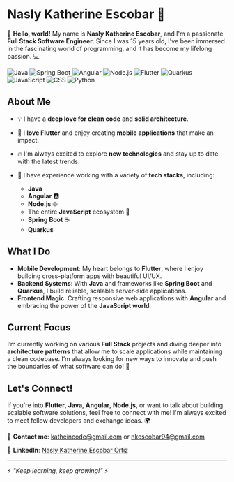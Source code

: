 # Nasly Katherine Escobar 🚀

👋 **Hello, world!** My name is **Nasly Katherine Escobar**, and I'm a passionate **Full Stack Software Engineer**. Since I was 15 years old, I've been immersed in the fascinating world of programming, and it has become my lifelong passion. 💻

![Java](https://img.shields.io/badge/Java-ED8B00?style=for-the-badge&logo=java&logoColor=white)
![Spring Boot](https://img.shields.io/badge/Spring_Boot-F2F4F9?style=for-the-badge&logo=spring-boot)
![Angular](https://img.shields.io/badge/Angular-DD0031?style=for-the-badge&logo=angular&logoColor=white)
![Node.js](https://img.shields.io/badge/Node.js-43853D?style=for-the-badge&logo=node.js&logoColor=white)
![Flutter](https://img.shields.io/badge/Flutter-02569B?style=for-the-badge&logo=flutter&logoColor=white)
![Quarkus](https://img.shields.io/badge/Quarkus-4695EB?style=for-the-badge&logo=quarkus&logoColor=white)
![JavaScript](https://img.shields.io/badge/JavaScript-F7DF1E?style=for-the-badge&logo=javascript&logoColor=black)
![CSS](https://img.shields.io/badge/CSS-pink?style=for-the-badge&logo=css3&logoColor=white)
![Python](https://img.shields.io/badge/Python-3776AB?style=for-the-badge&logo=python&logoColor=white)


## About Me

- 💡 I have a **deep love for clean code** and **solid architecture**.
- 💙 I **love Flutter** and enjoy creating **mobile applications** that make an impact.
- 🔥 I'm always excited to explore **new technologies** and stay up to date with the latest trends.
- 🚀 I have experience working with a variety of **tech stacks**, including:

  - **Java**
  - **Angular** 🅰️
  - **Node.js** 🌐
  - The entire **JavaScript** ecosystem 🚀
  - **Spring Boot** ☕
  - **Quarkus**
 
## What I Do

- **Mobile Development**: My heart belongs to **Flutter**, where I enjoy building cross-platform apps with beautiful UI/UX.
- **Backend Systems**: With **Java** and frameworks like **Spring Boot** and **Quarkus**, I build reliable, scalable server-side applications.
- **Frontend Magic**: Crafting responsive web applications with **Angular** and embracing the power of the **JavaScript world**.

## Current Focus

I’m currently working on various **Full Stack** projects and diving deeper into **architecture patterns** that allow me to scale applications while maintaining a clean codebase. I’m always looking for new ways to innovate and push the boundaries of what software can do! 🚀

## Let's Connect!

If you're into **Flutter**, **Java**, **Angular**, **Node.js**, or want to talk about building scalable software solutions, feel free to connect with me! I'm always excited to meet fellow developers and exchange ideas. 🌍


📧 **Contact me**: [katheincode@gmail.com](mailto:katheincode@gmail.com) or [nkescobar94@gmail.com](mailto:nkescobar94@gmail.com)

🔗 **LinkedIn**: [Nasly Katherine Escobar Ortiz](https://www.linkedin.com/in/nasly-escobar/)


---
⚡️ *"Keep learning, keep growing!"* ⚡️
